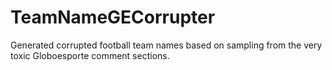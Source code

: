 # TeamNameGECorrupter
Generated corrupted football team names based on sampling from the very toxic Globoesporte comment sections.
